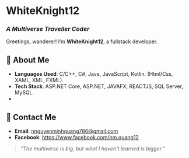 # WhiteKnight12  
### *A Multiverse Traveller Coder*  

Greetings, wanderer! I’m **WhiteKnight12**, a fullstack developer.  

## 🚀 About Me  
- **Languages Used**: C/C++, C#, Java, JavaScript, Kotlin. (Html/Css, XAML, XML, FXML).
- **Tech Stack**: ASP.NET Core, ASP.NET, JAVAFX, REACTJS, SQL Server, MySQL.
- 
## 📡 Contact Me  
- **Email**: nnguyenminhquang786@gmail.com
- **Facebook**: https://www.facebook.com/nm.quang12

> *"The multiverse is big, but what I haven't learned is bigger."*  
